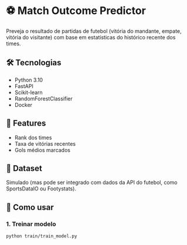 # ⚽ Match Outcome Predictor

Preveja o resultado de partidas de futebol (vitória do mandante, empate, vitória do visitante) com base em estatísticas do histórico recente dos times.

## 🛠 Tecnologias
- Python 3.10
- FastAPI
- Scikit-learn
- RandomForestClassifier
- Docker

## 🔢 Features
- Rank dos times
- Taxa de vitórias recentes
- Gols médios marcados

## 🧪 Dataset
Simulado (mas pode ser integrado com dados da API do futebol, como SportsDataIO ou Footystats).

## 🚀 Como usar

### 1. Treinar modelo
```bash
python train/train_model.py
